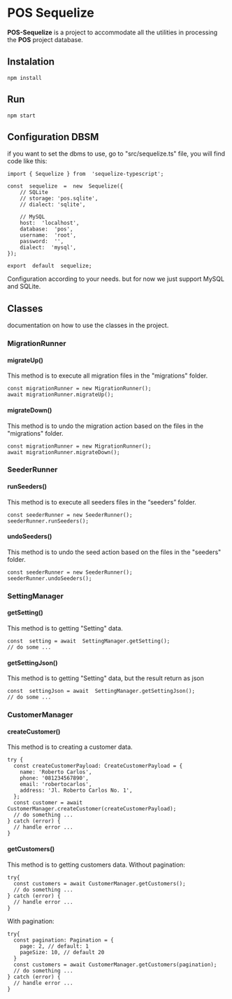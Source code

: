 

# POS Sequelize 
**POS-Sequelize** is a project to accommodate all the utilities in processing the **POS** project database.


## Instalation
    npm install


## Run
    npm start



## Configuration DBSM
if you want to set the dbms to use, go to "src/sequelize.ts" file, you will find code like this:

    import { Sequelize } from  'sequelize-typescript'; 
    
    const  sequelize  =  new  Sequelize({
		// SQLite
	    // storage: 'pos.sqlite',
	    // dialect: 'sqlite',
    
	    // MySQL
	    host:  'localhost',
	    database:  'pos',
	    username:  'root',
	    password:  '',
	    dialect:  'mysql',
    });
    
    export  default  sequelize;

Configuration according to your needs. but for now we just support MySQL and SQLite.

## Classes
documentation on how to use the classes in the project.

### MigrationRunner

#### migrateUp()
This method is to execute all migration files in the "migrations" folder.

    const migrationRunner = new MigrationRunner();
    await migrationRunner.migrateUp(); 

#### migrateDown()
This method is to undo the migration action based on the files in the "migrations" folder.

    const migrationRunner = new MigrationRunner();
    await migrationRunner.migrateDown(); 

### SeederRunner

#### runSeeders()
This method is to execute all seeders files in the “seeders” folder.

    const seederRunner = new SeederRunner();
    seederRunner.runSeeders();

#### undoSeeders()
This method is to undo the seed action based on the files in the "seeders" folder.

    const seederRunner = new SeederRunner();
    seederRunner.undoSeeders();

### SettingManager

#### getSetting()
This method is to getting "Setting" data.

    const  setting = await  SettingManager.getSetting();
    // do some ...

#### getSettingJson()
This method is to getting "Setting" data, but the result return as json 

    const  settingJson = await  SettingManager.getSettingJson();
    // do some ...


### CustomerManager

#### createCustomer()
This method is to creating a customer data.

    try {
      const createCustomerPayload: CreateCustomerPayload = {
        name: 'Roberto Carlos',
        phone: '081234567890',
        email: 'robertocarlos',
        address: 'Jl. Roberto Carlos No. 1',
      };
      const customer = await CustomerManager.createCustomer(createCustomerPayload);
      // do something ...
    } catch (error) {
      // handle error ...
    }

#### getCustomers()
This method is to getting customers data.
Without pagination: 

    try{
      const customers = await CustomerManager.getCustomers();
      // do something ...
    } catch (error) {
      // handle error ...
    }


With pagination: 

    try{
      const pagination: Pagination = {
        page: 2, // default: 1
        pageSize: 10, // default 20
      }
      const customers = await CustomerManager.getCustomers(pagination);
      // do something ...
    } catch (error) {
      // handle error ...
    }
